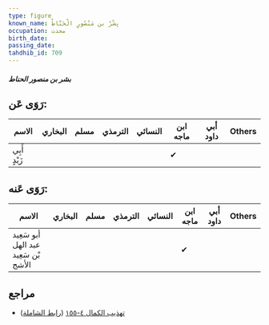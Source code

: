 ```yaml
---
type: figure
known_name: بِشْرُ بن مَنْصُورٍ الْحَنَّاطُ
occupation: محدث
birth_date:
passing_date:
tahdhib_id: 709
---
```

##### بشر بن منصور الحناط

## رَوَى عَن:
| الاسم        | البخاري | مسلم | الترمذي | النسائي | ابن ماجه | أبي داود | Others |
| ------------ | ------- | ---- | ------- | ------- | -------- | -------- | ------ |
| أَبِي زَيْدٍ |         |      |         |         | ✔        |          |        |
## رَوَى عَنه:
| الاسم                                | البخاري | مسلم | الترمذي | النسائي | ابن ماجه | أبي داود | Others |
| ------------------------------------ | ------- | ---- | ------- | ------- | -------- | -------- | ------ |
| أبو سَعِيد عبد الهل بْن سَعِيد الأشج |         |      |         |         | ✔        |          |        |
## مراجع
- [تهذيب الكمال ٤-١٥٥](obsidian://open?vault=Tahdhib-al-Kamal&file=Figures/٧٠٩-بشر%20بن%20منصور%20الحناط) ([رابط الشاملة](https://shamela.ws/book/3722/1669))